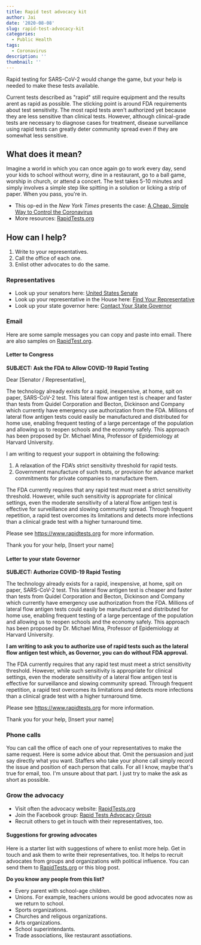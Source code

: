 ```yaml
---
title: Rapid test advocacy kit
author: Jai
date: '2020-08-08'
slug: rapid-test-advocacy-kit
categories:
  - Public Health
tags:
  - Coronavirus
description: ''
thumbnail: ''
---
```


Rapid testing for SARS-CoV-2 would change the game, but your help is needed to make these tests available.

Current tests described as "rapid" still require equipment and the results arent as rapid as possible. The sticking point is around FDA requirements about test sensitivity. The most rapid tests aren't authorized yet because they are less sensitive than clinical tests. However, although clinical-grade tests are necessary to diagnose cases for treatment, disease surveillance using rapid tests can greatly deter community spread even if they are somewhat less sensitive.

## What does it mean?
Imagine a world in which you can once again go to work every day, send your kids to school without worry, dine in a restaurant, go to a ball game, worship in church, or attend a concert. The test takes 5-10 minutes and simply involves a simple step like spitting in a solution or licking a strip of paper. When you pass, you're in.

- This op-ed in the *New York Times* presents the case: [A Cheap, Simple Way to Control the Coronavirus](https://www.nytimes.com/2020/07/03/opinion/coronavirus-tests.html)
- More resources: [RapidTests.org](https://www.rapidtests.org)

## How can I help?
1. Write to your representatives.
1. Call the office of each one.
1. Enlist other advocates to do the same.

### Representatives
- Look up your senators here: [United States Senate](https://www.senate.gov/senators/contact)
- Look up your representative in the House here: [Find Your Representative](https://www.house.gov/representatives/find-your-representative)
- Look up your state governor here: [Contact Your State Governor](https://www.usa.gov/state-governor)

### Email
Here are some sample messages you can copy and paste into email. There are also samples on [RapidTest.org](https://www.rapidtests.org).

#### Letter to Congress
**SUBJECT: Ask the FDA to Allow COVID-19 Rapid Testing**

Dear [Senator / Representative],

The technology already exists for a rapid, inexpensive, at home, spit on paper, SARS-CoV-2 test. This lateral flow antigen test is cheaper and faster than tests from Quidel Corporation and Becton, Dickinson and Company which currently have emergency use authorization from the FDA. Millions of lateral flow antigen tests could easily be manufactured and distributed for home use, enabling frequent testing of a large percentage of the population and allowing us to reopen schools and the economy safely. This approach has been proposed by Dr. Michael Mina, Professor of Epidemiology at Harvard University.

I am writing to request your support in obtaining the following:

1. A relaxation of the FDA’s strict sensitivity threshold for rapid tests.
1. Government manufacture of such tests, or provision for advance market commitments for private companies to manufacture them.

The FDA currently requires that any rapid test must meet a strict sensitivity threshold. However, while such sensitivity is appropriate for clinical settings, even the moderate sensitivity of a lateral flow antigen test is effective for surveillance and slowing community spread. Through frequent repetition, a rapid test overcomes its limitations and detects more infections than a clinical grade test with a higher turnaround time.

Please see https://www.rapidtests.org for more information.

Thank you for your help,
[Insert your name]

#### Letter to your state Governor
**SUBJECT: Authorize COVID-19 Rapid Testing**

The technology already exists for a rapid, inexpensive, at home, spit on paper, SARS-CoV-2 test. This lateral flow antigen test is cheaper and faster than tests from Quidel Corporation and Becton, Dickinson and Company which currently have emergency use authorization from the FDA. Millions of lateral flow antigen tests could easily be manufactured and distributed for home use, enabling frequent testing of a large percentage of the population and allowing us to reopen schools and the economy safely. This approach has been proposed by Dr. Michael Mina, Professor of Epidemiology at Harvard University.

**I am writing to ask you to authorize use of rapid tests such as the lateral flow antigen test which, as Governor, you can do without FDA approval.**

The FDA currently requires that any rapid test must meet a strict sensitivity threshold. However, while such sensitivity is appropriate for clinical settings, even the moderate sensitivity of a lateral flow antigen test is effective for surveillance and slowing community spread. Through frequent repetition, a rapid test overcomes its limitations and detects more infections than a clinical grade test with a higher turnaround time.

Please see https://www.rapidtests.org for more information.

Thank you for your help,
[Insert your name]

### Phone calls
You can call the office of each one of your representatives to make the same request. Here is some advice about that. Omit the persuasion and just say directly what you want. Staffers who take your phone call simply record the issue and position of each person that calls. For all I know, maybe that's true for email, too. I'm unsure about that part. I just try to make the ask as short as possible.

### Grow the advocacy
- Visit often the advocacy website: [RapidTests.org](https://www.rapidtests.org)
- Join the Facebook group: [Rapid Tests Advocacy Group](https://www.facebook.com/groups/590134215033774/)
- Recruit others to get in touch with their representatives, too.

#### Suggestions for growing advocates
Here is a starter list with suggestions of where to enlist more help. Get in touch and ask them to write their representatives, too. It helps to recruit advocates from groups and organizations with political influence. You can send them to [RapidTests.org](https://www.rapidtests.org) or this blog post.

**Do you know any people from this list?**

- Every parent with school-age children.
- Unions. For example, teachers unions would be good advocates now as we return to school.
- Sports organizations.
- Churches and religous organizations.
- Arts organizations.
- School superintendants.
- Trade associations, like restaurant assotiations.